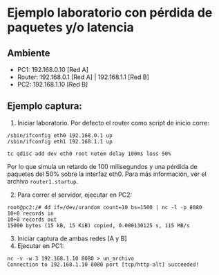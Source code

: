 # Ejemplo laboratorio con pérdida de paquetes y/o latencia

## Ambiente
 - PC1: 192.168.0.10 [Red A]
 - Router: 192.168.0.1 [Red A] | 192.168.1.1 [Red B]
 - PC2: 192.168.1.10 [Red B]

## Ejemplo captura:
 1. Iniciar laboratorio.
 Por defecto el router como script de inicio corre:
```
/sbin/ifconfig eth0 192.168.0.1 up
/sbin/ifconfig eth1 192.168.1.1 up

tc qdisc add dev eth0 root netem delay 100ms loss 50%
```
Por lo que simula un retardo de 100 milisegundos y una pérdida de paquetes del 50% sobre la interfaz eth0. Para más información, ver el archivo `router1.startup`.


 2. Para correr el servidor, ejecutar en PC2:
 ```
 root@pc2:/# dd if=/dev/urandom count=10 bs=1500 | nc -l -p 8080
10+0 records in
10+0 records out
15000 bytes (15 kB, 15 KiB) copied, 0.000130125 s, 115 MB/s
```
 3. Iniciar captura de ambas redes [A y B]
 4. Ejecutar en PC1: 
 ```
nc -v -w 3 192.168.1.10 8080 > un_archivo
Connection to 192.168.1.10 8080 port [tcp/http-alt] succeeded!
 ```
